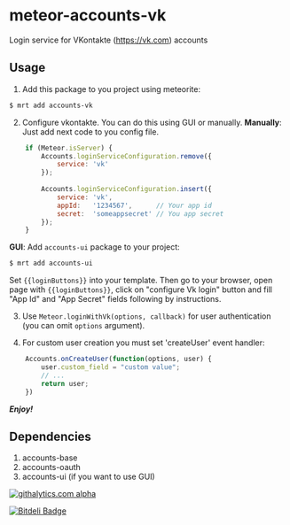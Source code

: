 meteor-accounts-vk
==================

Login service for VKontakte (https://vk.com) accounts

Usage
-----

1. Add this package to you project using meteorite:
```sh
$ mrt add accounts-vk
```

2. Configure vkontakte. You can do this using GUI or manually. 
**Manually**: Just add next code to you config file.
```js
    if (Meteor.isServer) {
        Accounts.loginServiceConfiguration.remove({
            service: 'vk'
        });
    
        Accounts.loginServiceConfiguration.insert({
            service: 'vk',
            appId:   '1234567',      // Your app id
            secret:  'someappsecret' // You app secret
        });
    }
```
**GUI**: Add `accounts-ui` package to your project:
```sh
$ mrt add accounts-ui
```
Set `{{loginButtons}}` into your template. Then go to your browser, open page with `{{loginButtons}}`, click on "configure Vk login" button and fill "App Id" and "App Secret" fields following by instructions.

3. Use `Meteor.loginWithVk(options, callback)` for user authentication (you can omit `options` argument).

4. For custom user creation you must set 'createUser' event handler:
```js
    Accounts.onCreateUser(function(options, user) {
        user.custom_field = "custom value";
        // ...
        return user;
    })
```

***Enjoy!***

Dependencies
------------

1. accounts-base
2. accounts-oauth
3. accounts-ui (if you want to use GUI)

[![githalytics.com alpha](https://cruel-carlota.pagodabox.com/63ce76383fc2d7e3e960ca8e44371f44 "githalytics.com")](http://githalytics.com/alexpods/meteor-accounts-vs)

[![Bitdeli Badge](https://d2weczhvl823v0.cloudfront.net/alexpods/meteor-accounts-vk/trend.png)](https://bitdeli.com/free "Bitdeli Badge")

